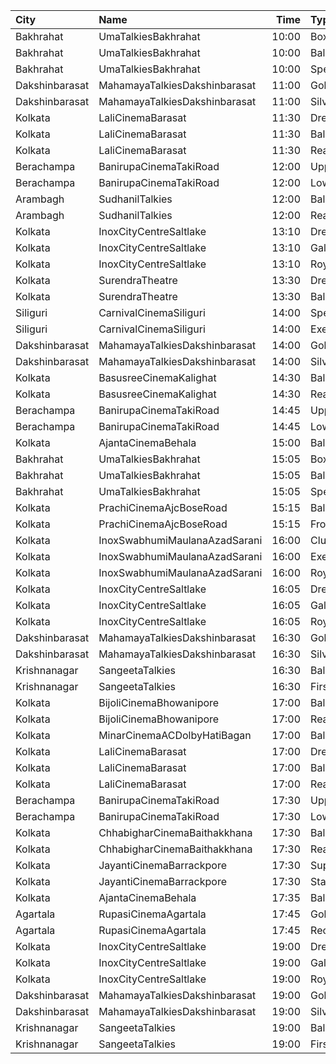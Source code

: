| City           | Name                          |  Time | Type         | Price | Capacity | Booked |
| :------------- | :---------------------------- | ----: | :----------- | ----: | -------: | -----: |
| Bakhrahat      | UmaTalkiesBakhrahat           | 10:00 | Box          |  220₹ |       46 |     24 |
| Bakhrahat      | UmaTalkiesBakhrahat           | 10:00 | Balcony      |   70₹ |      102 |     21 |
| Bakhrahat      | UmaTalkiesBakhrahat           | 10:00 | SpecialClass |   70₹ |       80 |     80 |
| Dakshinbarasat | MahamayaTalkiesDakshinbarasat | 11:00 | Goldclass    |  100₹ |       68 |     50 |
| Dakshinbarasat | MahamayaTalkiesDakshinbarasat | 11:00 | Silverclass  |   70₹ |      160 |    140 |
| Kolkata        | LaliCinemaBarasat             | 11:30 | DressCircle  |  100₹ |       22 |     16 |
| Kolkata        | LaliCinemaBarasat             | 11:30 | Balcony      |   70₹ |      169 |    142 |
| Kolkata        | LaliCinemaBarasat             | 11:30 | RearStall    |   50₹ |      270 |    216 |
| Berachampa     | BanirupaCinemaTakiRoad        | 12:00 | UpperStall   |   50₹ |       25 |      0 |
| Berachampa     | BanirupaCinemaTakiRoad        | 12:00 | LowerStall   |   40₹ |       25 |      0 |
| Arambagh       | SudhanilTalkies               | 12:00 | Balcony      |   35₹ |      400 |    344 |
| Arambagh       | SudhanilTalkies               | 12:00 | RearStall    |   25₹ |      412 |    370 |
| Kolkata        | InoxCityCentreSaltlake        | 13:10 | DressCircle  |  112₹ |       49 |      0 |
| Kolkata        | InoxCityCentreSaltlake        | 13:10 | Galleria     |  112₹ |       24 |      0 |
| Kolkata        | InoxCityCentreSaltlake        | 13:10 | Royale       |  112₹ |       11 |      0 |
| Kolkata        | SurendraTheatre               | 13:30 | DressCircle  |  110₹ |       24 |      2 |
| Kolkata        | SurendraTheatre               | 13:30 | Balcony      |   50₹ |       46 |      0 |
| Siliguri       | CarnivalCinemaSiliguri        | 14:00 | Special      |  150₹ |       14 |      0 |
| Siliguri       | CarnivalCinemaSiliguri        | 14:00 | Executive    |  150₹ |       94 |      9 |
| Dakshinbarasat | MahamayaTalkiesDakshinbarasat | 14:00 | Goldclass    |  100₹ |       68 |     50 |
| Dakshinbarasat | MahamayaTalkiesDakshinbarasat | 14:00 | Silverclass  |   70₹ |      160 |    140 |
| Kolkata        | BasusreeCinemaKalighat        | 14:30 | Balcony      |  110₹ |      320 |    245 |
| Kolkata        | BasusreeCinemaKalighat        | 14:30 | RearStall    |   80₹ |      700 |    499 |
| Berachampa     | BanirupaCinemaTakiRoad        | 14:45 | UpperStall   |   50₹ |       25 |      0 |
| Berachampa     | BanirupaCinemaTakiRoad        | 14:45 | LowerStall   |   40₹ |       25 |      0 |
| Kolkata        | AjantaCinemaBehala            | 15:00 | Balcony      |  150₹ |      106 |     84 |
| Bakhrahat      | UmaTalkiesBakhrahat           | 15:05 | Box          |  220₹ |       46 |     24 |
| Bakhrahat      | UmaTalkiesBakhrahat           | 15:05 | Balcony      |   70₹ |      102 |     21 |
| Bakhrahat      | UmaTalkiesBakhrahat           | 15:05 | SpecialClass |   70₹ |       80 |     80 |
| Kolkata        | PrachiCinemaAjcBoseRoad       | 15:15 | Balcony      |  150₹ |      177 |    156 |
| Kolkata        | PrachiCinemaAjcBoseRoad       | 15:15 | FrontStall   |  100₹ |      306 |    273 |
| Kolkata        | InoxSwabhumiMaulanaAzadSarani | 16:00 | Club         |  112₹ |       50 |      0 |
| Kolkata        | InoxSwabhumiMaulanaAzadSarani | 16:00 | Executive    |  112₹ |       15 |      0 |
| Kolkata        | InoxSwabhumiMaulanaAzadSarani | 16:00 | Royal        |  150₹ |        9 |      0 |
| Kolkata        | InoxCityCentreSaltlake        | 16:05 | DressCircle  |  112₹ |       43 |      0 |
| Kolkata        | InoxCityCentreSaltlake        | 16:05 | Galleria     |  112₹ |       24 |      0 |
| Kolkata        | InoxCityCentreSaltlake        | 16:05 | Royale       |  112₹ |        2 |      0 |
| Dakshinbarasat | MahamayaTalkiesDakshinbarasat | 16:30 | Goldclass    |  100₹ |       68 |     50 |
| Dakshinbarasat | MahamayaTalkiesDakshinbarasat | 16:30 | Silverclass  |   70₹ |      160 |    140 |
| Krishnanagar   | SangeetaTalkies               | 16:30 | Balcony      |   50₹ |      231 |    165 |
| Krishnanagar   | SangeetaTalkies               | 16:30 | FirstClass   |   30₹ |      513 |    454 |
| Kolkata        | BijoliCinemaBhowanipore       | 17:00 | Balcony      |  100₹ |      188 |    149 |
| Kolkata        | BijoliCinemaBhowanipore       | 17:00 | RearStall    |   80₹ |      614 |    310 |
| Kolkata        | MinarCinemaACDolbyHatiBagan   | 17:00 | Balcony      |  150₹ |      274 |    197 |
| Kolkata        | LaliCinemaBarasat             | 17:00 | DressCircle  |  100₹ |       22 |     16 |
| Kolkata        | LaliCinemaBarasat             | 17:00 | Balcony      |   70₹ |      169 |    142 |
| Kolkata        | LaliCinemaBarasat             | 17:00 | RearStall    |   50₹ |      270 |    216 |
| Berachampa     | BanirupaCinemaTakiRoad        | 17:30 | UpperStall   |   50₹ |       25 |      0 |
| Berachampa     | BanirupaCinemaTakiRoad        | 17:30 | LowerStall   |   40₹ |       25 |      0 |
| Kolkata        | ChhabigharCinemaBaithakkhana  | 17:30 | Balcony      |   80₹ |      144 |    112 |
| Kolkata        | ChhabigharCinemaBaithakkhana  | 17:30 | RearStall    |   60₹ |      502 |    281 |
| Kolkata        | JayantiCinemaBarrackpore      | 17:30 | SuperStall   |  200₹ |      183 |    145 |
| Kolkata        | JayantiCinemaBarrackpore      | 17:30 | Stall        |  200₹ |       39 |     39 |
| Kolkata        | AjantaCinemaBehala            | 17:35 | Balcony      |  150₹ |      106 |     72 |
| Agartala       | RupasiCinemaAgartala          | 17:45 | GoldClass    |  150₹ |      205 |    135 |
| Agartala       | RupasiCinemaAgartala          | 17:45 | Recliners    |  350₹ |       16 |      4 |
| Kolkata        | InoxCityCentreSaltlake        | 19:00 | DressCircle  |  112₹ |       51 |      0 |
| Kolkata        | InoxCityCentreSaltlake        | 19:00 | Galleria     |  112₹ |       24 |      0 |
| Kolkata        | InoxCityCentreSaltlake        | 19:00 | Royale       |  112₹ |        5 |      0 |
| Dakshinbarasat | MahamayaTalkiesDakshinbarasat | 19:00 | Goldclass    |  100₹ |       68 |     50 |
| Dakshinbarasat | MahamayaTalkiesDakshinbarasat | 19:00 | Silverclass  |   70₹ |      160 |    140 |
| Krishnanagar   | SangeetaTalkies               | 19:00 | Balcony      |   50₹ |      231 |    165 |
| Krishnanagar   | SangeetaTalkies               | 19:00 | FirstClass   |   30₹ |      513 |    454 |